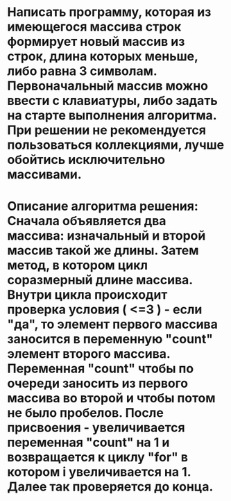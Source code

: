 # Написать программу, которая из имеющегося массива строк формирует новый массив из строк, длина которых меньше, либо равна 3 символам. Первоначальный массив можно ввести с клавиатуры, либо задать на старте выполнения алгоритма. При решении не рекомендуется пользоваться коллекциями, лучше обойтись исключительно массивами.


# Описание алгоритма решения: Сначала объявляется два массива: изначальный и второй массив такой же длины. Затем метод, в котором цикл соразмерный длине массива. Внутри цикла происходит проверка условия ( <=3 ) - если "да", то элемент первого массива заносится в переменную "count" элемент второго массива. Переменная "count" чтобы по очереди заносить из первого массива во второй и чтобы потом не было пробелов. После присвоения - увеличивается переменная "count" на 1 и возвращается к циклу "for" в котором i увеличивается на 1. Далее так проверяется до конца.
